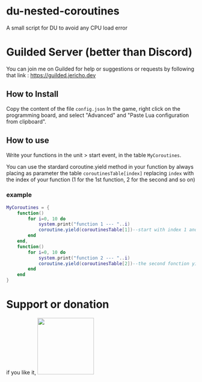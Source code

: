 # du-nested-coroutines
 A small script for DU to avoid any CPU load error

# Guilded Server (better than Discord)

You can join me on Guilded for help or suggestions or requests by following that link : https://guilded.jericho.dev

## How to Install

Copy the content of the file `config.json`
In the game, right click on the programming board, and select "Advanced" and "Paste Lua configuration from clipboard".

## How to use

Write your functions in the unit > start event, in the table `MyCoroutines`.

You can use the stardard coroutine.yield method in your function by always placing as parameter the table `coroutinesTable[index]` replacing `index` with the index of your function (1 for the 1st function, 2 for the second and so on)

### example

```lua
MyCoroutines = {
    function()
        for i=0, 10 do
            system.print("function 1 --- "..i)
            coroutine.yield(coroutinesTable[1])--start with index 1 and so on
        end
    end,
    function()
        for i=0, 10 do
            system.print("function 2 --- "..i)
            coroutine.yield(coroutinesTable[2])--the second fonction yiel is with index 2
        end
    end
}
```

# Support or donation

if you like it, [<img src="https://github.com/Jericho1060/DU-Industry-HUD/blob/main/ressources/images/ko-fi.png?raw=true" width="150">](https://ko-fi.com/jericho1060)
